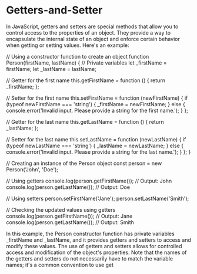# Getters-and-Setter

In JavaScript, getters and setters are special methods that allow you to control access to the properties of an object. They provide a way to encapsulate the internal state of an object and enforce certain behavior when getting or setting values. Here's an example:

// Using a constructor function to create an object
function Person(firstName, lastName) {
  // Private variables
  let _firstName = firstName;
  let _lastName = lastName;

  // Getter for the first name
  this.getFirstName = function () {
    return _firstName;
  };

  // Setter for the first name
  this.setFirstName = function (newFirstName) {
    if (typeof newFirstName === 'string') {
      _firstName = newFirstName;
    } else {
      console.error('Invalid input. Please provide a string for the first name.');
    }
  };

  // Getter for the last name
  this.getLastName = function () {
    return _lastName;
  };

  // Setter for the last name
  this.setLastName = function (newLastName) {
    if (typeof newLastName === 'string') {
      _lastName = newLastName;
    } else {
      console.error('Invalid input. Please provide a string for the last name.');
    }
  };
}

// Creating an instance of the Person object
const person = new Person('John', 'Doe');

// Using getters
console.log(person.getFirstName()); // Output: John
console.log(person.getLastName());  // Output: Doe

// Using setters
person.setFirstName('Jane');
person.setLastName('Smith');

// Checking the updated values using getters
console.log(person.getFirstName()); // Output: Jane
console.log(person.getLastName());  // Output: Smith

In this example, the Person constructor function has private variables _firstName and _lastName, and it provides getters and setters to access and modify these values. The use of getters and setters allows for controlled access and modification of the object's properties. Note that the names of the getters and setters do not necessarily have to match the variable names; it's a common convention to use get 

